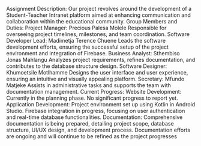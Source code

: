 Assignment Description:
Our project revolves around the development of a Student-Teacher Intranet platform aimed 
at enhancing communication and collaboration within the educational community.
Group Members and Duties:
Project Manager: Precious Palesa Molele
Responsible for overseeing project timelines, milestones, and team coordination.
Software Developer Lead: Madimetja Terence Chuene
Leads the software development efforts, ensuring the successful setup of the project 
environment and integration of Firebase.
Business Analyst: Sthembiso Jonas Mahlangu
Analyzes project requirements, refines documentation, and contributes to the database 
structure design.
Software Designer: Khumoetsile Motlhamme
Designs the user interface and user experience, ensuring an intuitive and visually appealing 
platform.
Secretary: Mfundo Matjeke
Assists in administrative tasks and supports the team with documentation management.
Current Progress:
Website Development:
Currently in the planning phase. No significant progress to report yet.
Application Development:
Project environment set up using Kotlin in Android Studio.
Firebase integration in progress, focusing on user authentication and real-time database 
functionalities.
Documentation:
Comprehensive documentation is being prepared, detailing project scope, database structure, UI/UX 
design, and development process.
Documentation efforts are ongoing and will continue to be refined as the project progresses
